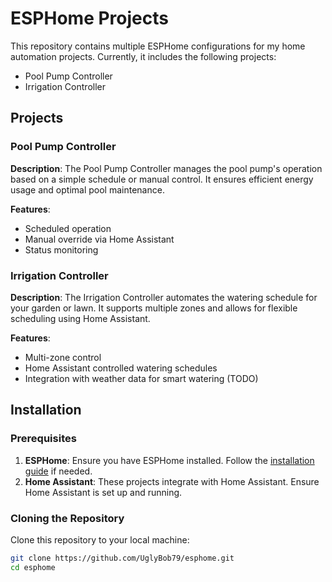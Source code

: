 # ESPHome Projects

This repository contains multiple ESPHome configurations for my home automation projects. Currently, it includes the following projects:
- Pool Pump Controller
- Irrigation Controller

## Projects

### Pool Pump Controller

**Description**: The Pool Pump Controller manages the pool pump's operation based on a simple schedule or manual control. It ensures efficient energy usage and optimal pool maintenance.

**Features**:
- Scheduled operation
- Manual override via Home Assistant
- Status monitoring

### Irrigation Controller

**Description**: The Irrigation Controller automates the watering schedule for your garden or lawn. It supports multiple zones and allows for flexible scheduling using Home Assistant.

**Features**:
- Multi-zone control
- Home Assistant controlled watering schedules
- Integration with weather data for smart watering (TODO)

## Installation

### Prerequisites

1. **ESPHome**: Ensure you have ESPHome installed. Follow the [installation guide](https://esphome.io/guides/installing_esphome.html) if needed.
2. **Home Assistant**: These projects integrate with Home Assistant. Ensure Home Assistant is set up and running.

### Cloning the Repository

Clone this repository to your local machine:

```bash
git clone https://github.com/UglyBob79/esphome.git
cd esphome
```


